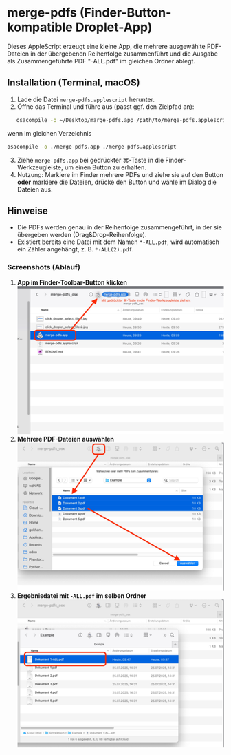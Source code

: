 # merge-pdfs (Finder-Button-kompatible Droplet-App)

Dieses AppleScript erzeugt eine kleine App, die mehrere ausgewählte PDF-Dateien in der übergebenen Reihenfolge zusammenführt und die Ausgabe als Zusammengeführte PDF  "<ErsteDatei>-ALL.pdf" im gleichen Ordner ablegt.

## Installation (Terminal, macOS)
1) Lade die Datei `merge-pdfs.applescript` herunter.
2) Öffne das Terminal und führe aus (passt ggf. den Zielpfad an):
   
```bash
   osacompile -o ~/Desktop/marge-pdfs.app /path/to/merge-pdfs.applescript
````

wenn im gleichen Verzeichnis

```bash
osacompile -o ./merge-pdfs.app ./merge-pdfs.applescript
```

3. Ziehe `merge-pdfs.app` bei gedrückter ⌘-Taste in die Finder-Werkzeugleiste, um einen Button zu erhalten.
4. Nutzung: Markiere im Finder mehrere PDFs und ziehe sie auf den Button **oder** markiere die Dateien, drücke den Button und wähle im Dialog die Dateien aus.

## Hinweise

* Die PDFs werden genau in der Reihenfolge zusammengeführt, in der sie übergeben werden (Drag\&Drop-Reihenfolge).
* Existiert bereits eine Datei mit dem Namen `*-ALL.pdf`, wird automatisch ein Zähler angehängt, z. B. `*-ALL(2).pdf`.

### Screenshots (Ablauf)

1. **App im Finder-Toolbar-Button klicken**
   ![Schritt 1 – Finder-Button anklicken](click_droplet_select_files0.jpg)
2. **Mehrere PDF-Dateien auswählen**
   ![Schritt 2 – PDFs auswählen](click_droplet_select_files1.jpg)
3. **Ergebnisdatei mit `-ALL.pdf` im selben Ordner**
   ![Schritt 3 – Ergebnisdatei im Finder](click_droplet_select_files2.jpg)


